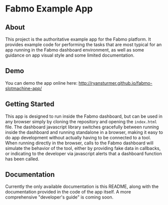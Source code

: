 # Fabmo Example App

## About
This project is the authoritative example app for the Fabmo platform.  It provides example code for performing the tasks that are most typical for an app running in the Fabmo dashboard environment, as well as some guidance on app visual style and some limited documentation.

## Demo
You can demo the app online here: http://ryansturmer.github.io/fabmo-slotmachine-app/

## Getting Started
This app is designed to run inside the Fabmo dashboard, but can be used in any browser simply by cloning the repository and opening the `index.html` file.  The dashboard javascript library switches gracefully between running inside the dashboard and running standalone in a browser, making it easy to do app development without actually having to be connected to a tool.  When running directly in the browser, calls to the Fabmo dashboard will simulate the behavior of the tool, either by providing fake data in callbacks, or indicating to the developer via javascript alerts that a dashboard function has been called.

## Documentation
Currently the only available documentation is this README, along with the documentation provided in the code of the app itself.  A more comprehensive "developer's guide" is coming soon.
